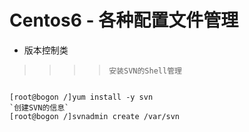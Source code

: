 # Centos6 - 各种配置文件管理

* 版本控制类

>>>>`安装SVN的Shell管理`

```Shell

[root@bogon /]yum install -y svn
`创建SVN的信息`
[root@bogon /]svnadmin create /var/svn
```
